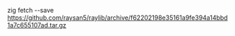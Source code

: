 zig fetch --save https://github.com/raysan5/raylib/archive/f62202198e35161a9fe394a14bbd1a7c655107ad.tar.gz